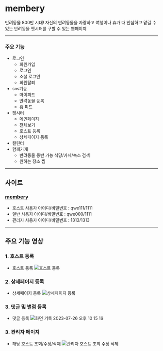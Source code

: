 # membery

반려동물 800만 시대! 자신의 반려동물을 자랑하고 
여행이나 휴가 때 안심하고 맡길 수 있는 반려동물 펫시터를 구할 수 있는 웹페이지

----------------
### 주요 기능
+ 로그인
  + 회원가입
  + 로그인
  + 소셜 로그인
  + 회원탈퇴
+ sns기능
  + 마이피드
  + 반려동물 등록
  + 홈 피드
+ 펫시터
  + 메인페이지
  + 전체보기
  + 호스트 등록
  + 상세페이지 등록
+ 캘린터
+ 함께가개
  + 반려동물 동반 가능 식당/카페/숙소 검색
  + 원하는 장소 찜
---------------
## 사이트
### [membery](http://3.38.245.67:8082/)
+ 호스트 사용자 아이디/비밀번호 : qwe111/1111
+ 일반 사용자 아이디/비밀번호 : qwe000/1111
+ 관리자 사용자 아이디/비밀번호 : 1313/1313
---------------
## 주요 기능 영상
### 1. 호스트 등록
+ 호스트 등록
![호스트 등록](https://github.com/kangjs3779/membery/assets/123609533/1c1bad61-f487-41d4-95ea-1cc4ad0c22c2)
### 2. 상세페이지 등록
+ 상세페이지 등록
![상세페이지 등록](https://github.com/kangjs3779/membery/assets/123609533/44ed581d-e4e3-47e1-88f2-b46695a216e1)
### 3. 댓글 및 별점 등록
+ 댓글 등록
![화면 기록 2023-07-26 오후 10 15 16](https://github.com/kangjs3779/membery/assets/123609533/dd728c63-c533-4294-beba-1845f83e02c6)
### 3. 관리자 페이지
+ 해당 호스트 조회/수정/삭제
![관리자 호스트 조회 수정 삭제](https://github.com/kangjs3779/membery/assets/123609533/fdedd574-0eed-40f9-9542-035a07454bac)
